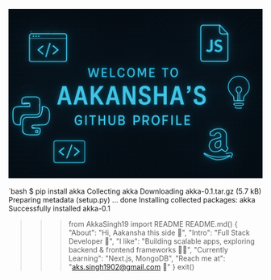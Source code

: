 <p align="center">
  <img src="akka.png" alt="Header Image" />
</p>

`bash
$ pip install akka
Collecting akka
  Downloading akka-0.1.tar.gz (5.7 kB)
  Preparing metadata (setup.py) ... done
Installing collected packages: akka
Successfully installed akka-0.1

>>> from AkkaSingh19 import README
>>> README.md()
{
    "About": "Hi, Aakansha this side 👋",
    "Intro": "Full Stack Developer 🚀",
    "I like": "Building scalable apps, exploring backend & frontend frameworks 🧑‍💻",
    "Currently Learning": "Next.js, MongoDB",
    "Reach me at": "aks.singh1902@gmail.com 📨"
}
>>> exit()
